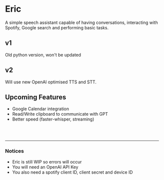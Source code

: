 # Eric

A simple speech assistant capable of having conversations, interacting with Spotify, Google search and performing basic tasks.

## v1

Old python version, won't be updated

## v2

Will use new OpenAI optimised TTS and STT.

## Upcoming Features

- Google Calendar integration
- Read/Write clipboard to communicate with GPT
- Better speed (faster-whisper, streaming)

<br />
<br />

---

### Notices

- Eric is still WIP so errors will occur
- You will need an OpenAI API Key
- You also need a spotify client ID, client secret and device ID
